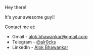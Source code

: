 

Hey there! 

It's your awesome guy!!

Contact me at:
- Gmail - [alok.bhawankar@gmail.com](mailto:alok.bhawankar@gmail.com)
- Telegram - [@alr0cks](https://t.me/alr0cks)
- LinkedIn - [Alok Bhawankar](https://www.linkedin.com/in/alokbhawankar)
